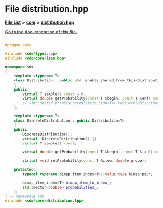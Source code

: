 
# File distribution.hpp

[**File List**](files.md) **>** [**core**](dir_92216a09053680f71034e5e26026ee62.md) **>** [**distribution.hpp**](distribution_8hpp.md)

[Go to the documentation of this file.](distribution_8hpp.md) 


````cpp

#pragma once

#include <sdm/types.hpp>
#include <sdm/core/item.hpp>

namespace sdm
{
    template <typename T>
    class Distribution : public std::enable_shared_from_this<Distribution<T>>
    {
    public:
        virtual T sample() const = 0;
        virtual double getProbability(const T &begin, const T &end) const = 0;
        // std::shared_ptr<DiscreteDistribution<T>> toDiscreteDistribution();
    };

    template <typename T>
    class DiscreteDistribution : public Distribution<T>
    {
    public:
        DiscreteDistribution();
        virtual ~DiscreteDistribution() {}
        virtual T sample() const;

        virtual double getProbability(const T &begin, const T & = 0) const;

        virtual void setProbability(const T &item, double proba);

    protected:
        typedef typename bimap_item_index<T>::value_type bimap_pair;

        bimap_item_index<T> bimap_item_to_index_;
        std::vector<double> probabilities_;
    };
} // namespace sdm
#include <sdm/core/distribution.tpp>
````

